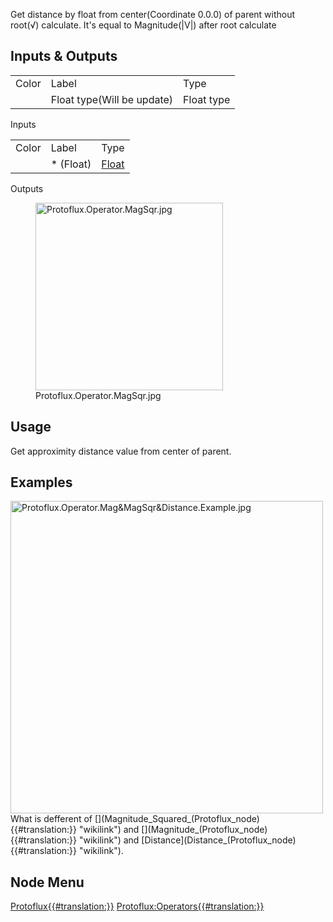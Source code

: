 <languages></languages> Get distance by float from center(Coordinate
0.0.0) of parent without root(√) calculate. It's equal to
Magnitude(\|V\|) after root calculate

## Inputs & Outputs

|       |                            |            |
|-------|----------------------------|------------|
| Color | Label                      | Type       |
|       | Float type(Will be update) | Float type |

Inputs

|       |            |                                                                         |
|-------|------------|-------------------------------------------------------------------------|
| Color | Label      | Type                                                                    |
|       | \* (Float) | [Float](Float_(Protoflux_node)_(Variables){{#translation:}} "wikilink") |

Outputs

<figure>
<img src="Protoflux.Operator.MagSqr.jpg" title="Protoflux.Operator.MagSqr.jpg" width="300" alt="Protoflux.Operator.MagSqr.jpg" /><figcaption aria-hidden="true">Protoflux.Operator.MagSqr.jpg</figcaption>
</figure>

## Usage

Get approximity distance value from center of parent.

## Examples

<img src="Protoflux.Operator.Mag&amp;MagSqr&amp;Distance.Example.jpg" title="fig:Protoflux.Operator.Mag&amp;MagSqr&amp;Distance.Example.jpg" width="500" alt="Protoflux.Operator.Mag&amp;MagSqr&amp;Distance.Example.jpg" />
What is defferent of
[<nowiki>](Magnitude_Squared_(Protoflux_node){{#translation:}} "wikilink")
and [<nowiki>](Magnitude_(Protoflux_node){{#translation:}} "wikilink")
and [Distance](Distance_(Protoflux_node){{#translation:}} "wikilink").

## Node Menu

[Protoflux{{#translation:}}](Category:Protoflux{{#translation:}} "wikilink")
[Protoflux:Operators{{#translation:}}](Category:Protoflux:Operators{{#translation:}} "wikilink")